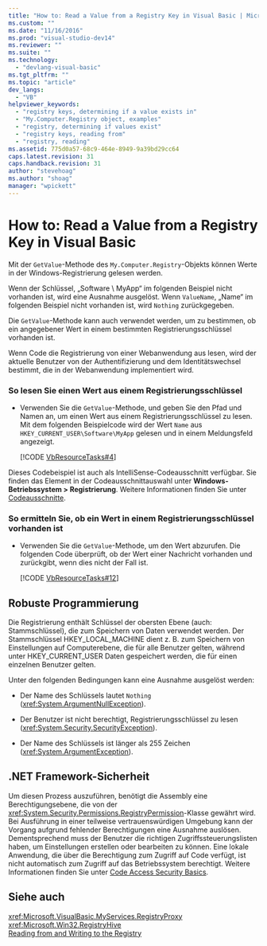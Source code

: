 ```yaml
---
title: "How to: Read a Value from a Registry Key in Visual Basic | Microsoft Docs"
ms.custom: ""
ms.date: "11/16/2016"
ms.prod: "visual-studio-dev14"
ms.reviewer: ""
ms.suite: ""
ms.technology: 
  - "devlang-visual-basic"
ms.tgt_pltfrm: ""
ms.topic: "article"
dev_langs: 
  - "VB"
helpviewer_keywords: 
  - "registry keys, determining if a value exists in"
  - "My.Computer.Registry object, examples"
  - "registry, determining if values exist"
  - "registry keys, reading from"
  - "registry, reading"
ms.assetid: 775d0a57-68c9-464e-8949-9a39bd29cc64
caps.latest.revision: 31
caps.handback.revision: 31
author: "stevehoag"
ms.author: "shoag"
manager: "wpickett"
---
```

# How to: Read a Value from a Registry Key in Visual Basic
Mit der `GetValue`\-Methode des `My.Computer.Registry`\-Objekts können Werte in der Windows\-Registrierung gelesen werden.  
  
 Wenn der Schlüssel, „Software \\ MyApp“ im folgenden Beispiel nicht vorhanden ist, wird eine Ausnahme ausgelöst.  Wenn `ValueName`, „Name“ im folgenden Beispiel nicht vorhanden ist, wird `Nothing` zurückgegeben.  
  
 Die `GetValue`\-Methode kann auch verwendet werden, um zu bestimmen, ob ein angegebener Wert in einem bestimmten Registrierungsschlüssel vorhanden ist.  
  
 Wenn Code die Registrierung von einer Webanwendung aus lesen, wird der aktuelle Benutzer von der Authentifizierung und dem Identitätswechsel bestimmt, die in der Webanwendung implementiert wird.  
  
### So lesen Sie einen Wert aus einem Registrierungsschlüssel  
  
-   Verwenden Sie die `GetValue`\-Methode, und geben Sie den Pfad und Namen an, um einen Wert aus einem Registrierungsschlüssel zu lesen.  Mit dem folgenden Beispielcode wird der Wert `Name` aus `HKEY_CURRENT_USER\Software\MyApp` gelesen und in einem Meldungsfeld angezeigt.  
  
     [!CODE [VbResourceTasks#4](../CodeSnippet/VS_Snippets_VBCSharp/VbResourceTasks#4)]  
  
 Dieses Codebeispiel ist auch als IntelliSense\-Codeausschnitt verfügbar.  Sie finden das Element in der Codeausschnittauswahl unter **Windows\-Betriebssystem \> Registrierung**.  Weitere Informationen finden Sie unter [Codeausschnitte](/visual-studio/ide/code-snippets).  
  
### So ermitteln Sie, ob ein Wert in einem Registrierungsschlüssel vorhanden ist  
  
-   Verwenden Sie die `GetValue`\-Methode, um den Wert abzurufen.  Die folgenden Code überprüft, ob der Wert einer Nachricht vorhanden und zurückgibt, wenn dies nicht der Fall ist.  
  
     [!CODE [VbResourceTasks#12](../CodeSnippet/VS_Snippets_VBCSharp/VbResourceTasks#12)]  
  
## Robuste Programmierung  
 Die Registrierung enthält Schlüssel der obersten Ebene \(auch: Stammschlüssel\), die zum Speichern von Daten verwendet werden.  Der Stammschlüssel HKEY\_LOCAL\_MACHINE dient z. B. zum Speichern von Einstellungen auf Computerebene, die für alle Benutzer gelten, während unter HKEY\_CURRENT\_USER  Daten gespeichert werden, die für einen einzelnen Benutzer gelten.  
  
 Unter den folgenden Bedingungen kann eine Ausnahme ausgelöst werden:  
  
-   Der Name des Schlüssels lautet `Nothing` \(<xref:System.ArgumentNullException>\).  
  
-   Der Benutzer ist nicht berechtigt, Registrierungsschlüssel zu lesen \(<xref:System.Security.SecurityException>\).  
  
-   Der Name des Schlüssels ist länger als 255 Zeichen \(<xref:System.ArgumentException>\).  
  
## .NET Framework-Sicherheit  
 Um diesen Prozess auszuführen, benötigt die Assembly eine Berechtigungsebene, die von der <xref:System.Security.Permissions.RegistryPermission>\-Klasse gewährt wird.  Bei Ausführung in einer teilweise vertrauenswürdigen Umgebung kann der Vorgang aufgrund fehlender Berechtigungen eine Ausnahme auslösen.  Dementsprechend muss der Benutzer die richtigen Zugriffssteuerungslisten haben, um Einstellungen erstellen oder bearbeiten zu können.  Eine lokale Anwendung, die über die Berechtigung zum Zugriff auf Code verfügt, ist nicht automatisch zum Zugriff auf das Betriebssystem berechtigt.  Weitere Informationen finden Sie unter [Code Access Security Basics](../Topic/Code%20Access%20Security%20Basics.md).  
  
## Siehe auch  
 <xref:Microsoft.VisualBasic.MyServices.RegistryProxy>   
 <xref:Microsoft.Win32.RegistryHive>   
 [Reading from and Writing to the Registry](../../../../visual-basic/developing-apps/programming/computer-resources/reading-from-and-writing-to-the-registry.md)